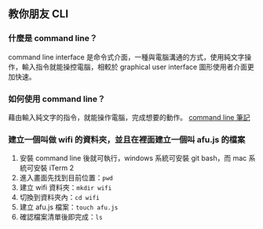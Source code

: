 ## 教你朋友 CLI

### 什麼是 command line？
command line interface 是命令式介面，一種與電腦溝通的方式，使用純文字操作，輸入指令就能操控電腦，相較於 graphical user interface 圖形使用者介面更加快速。

### 如何使用 command line？
藉由輸入純文字的指令，就能操作電腦，完成想要的動作。
[command line 筆記](https://www.notion.so/Command-Line-133419598ef7422094522f8c6f1e5aff)

### 建立一個叫做 wifi 的資料夾，並且在裡面建立一個叫 afu.js 的檔案
1. 安裝 command line 後就可執行，windows 系統可安裝 git bash，而 mac 系統可安裝 iTerm 2 
2. 進入畫面先找到目前位置：`pwd`
3. 建立 wifi 資料夾：`mkdir wifi`
4. 切換到資料夾內：`cd wifi`
5. 建立 afu.js 檔案：`touch afu.js`
6. 確認檔案清單後即完成：`ls`


